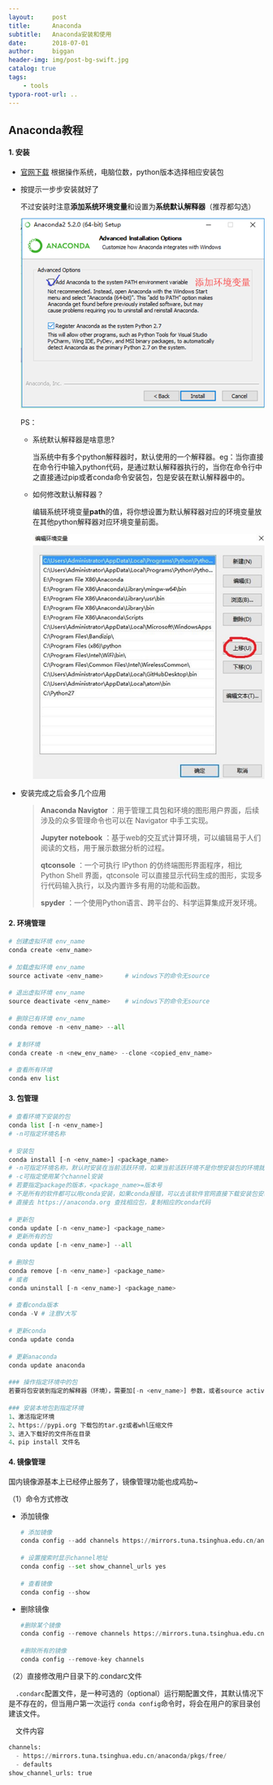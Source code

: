 ```yaml
---
layout:     post
title:      Anaconda
subtitle:   Anaconda安装和使用
date:       2018-07-01
author:     biggan
header-img: img/post-bg-swift.jpg
catalog: true
tags:
    - tools
typora-root-url: ..
---
```


## Anaconda教程

#### 1. 安装

- [官网下载](https://www.anaconda.com/distribution/)  根据操作系统，电脑位数，python版本选择相应安装包

- 按提示一步步安装就好了

  不过安装时注意**添加系统环境变量**和设置为**系统默认解释器**（推荐都勾选）

  ![1142366-20180816104200442-589753278](/img/1142366-20180816104200442-589753278-1558348840792.png)

  PS：

  - 系统默认解释器是啥意思?

    当系统中有多个python解释器时，默认使用的一个解释器。eg：当你直接在命令行中输入python代码，是通过默认解释器执行的，当你在命令行中之直接通过pip或者conda命令安装包，包是安装在默认解释器中的。

  - 如何修改默认解释器？

    编辑系统环境变量**path**的值，将你想设置为默认解释器对应的环境变量放在其他python解释器对应环境变量前面。

    ![TIM截图20190520182800](/img/TIM截图20190520182800.jpg)

  

  

- 安装完成之后会多几个应用

  > **Anaconda Navigtor** ：用于管理工具包和环境的图形用户界面，后续涉及的众多管理命令也可以在 Navigator 中手工实现。
  >
  >  **Jupyter notebook** ：基于web的交互式计算环境，可以编辑易于人们阅读的文档，用于展示数据分析的过程。
  >
  >  **qtconsole** ：一个可执行 IPython 的仿终端图形界面程序，相比 Python Shell 界面，qtconsole 可以直接显示代码生成的图形，实现多行代码输入执行，以及内置许多有用的功能和函数。
  >
  >  **spyder** ：一个使用Python语言、跨平台的、科学运算集成开发环境。

  

#### 2. 环境管理

```python
# 创建虚拟环境 env_name
conda create <env_name>

# 加载虚拟环境 env_name
source activate <env_name>		# windows下的命令无source

# 退出虚拟环境 env_name
source deactivate <env_name>	# windows下的命令无source

# 删除已有环境 env_name
conda remove -n <env_name> --all

# 复制环境
conda create -n <new_env_name> --clone <copied_env_name>

# 查看所有环境
conda env list
```



#### 3. 包管理

```python
# 查看环境下安装的包
conda list [-n <env_name>]
# -n可指定环境名称

# 安装包
conda install [-n <env_name>] <package_name>
# -n可指定环境名称，默认时安装在当前活跃环境，如果当前活跃环境不是你想安装包的环境就要指定参数n
# -c可指定使用某个channel安装
# 若要指定package的版本，<package_name>=版本号
# 不是所有的软件都可以用conda安装，如果conda报错，可以去该软件官网直接下载安装包安装。
# 直接去 https://anaconda.org 查找相应包，复制相应的conda代码

# 更新包
conda update [-n <env_name>] <package_name>
# 更新所有的包 
conda update [-n <env_name>] --all

# 删除包
conda remove [-n <env_name>] <package_name>
# 或者
conda uninstall [-n <env_name>] <package_name>

# 查看conda版本
conda -V # 注意V大写

# 更新conda
conda update conda

# 更新anaconda
conda update anaconda

### 操作指定环境中的包
若要将包安装到指定的解释器（环境），需要加[-n <env_name>] 参数，或者source activate <env_name>激活指定环境。

### 安装本地包到指定环境
1、激活指定环境
2、https://pypi.org 下载包的tar.gz或者whl压缩文件
3、进入下载好的文件所在目录
4、pip install 文件名
```



#### 4. 镜像管理

国内镜像源基本上已经停止服务了，镜像管理功能也成鸡肋~

（1）命令方式修改

- 添加镜像

  ```python
  # 添加镜像
  conda config --add channels https://mirrors.tuna.tsinghua.edu.cn/anaconda/pkgs/free/
  
  # 设置搜索时显示channel地址
  conda config --set show_channel_urls yes 	
  
  # 查看镜像
  conda config --show 
  ```

- 删除镜像

  ```python
  #删除某个镜像
  conda config --remove channels https://mirrors.tuna.tsinghua.edu.cn/anaconda/pkgs/free/
  
  #删除所有的镜像
  conda config --remove-key channels	
  ```

（2）直接修改用户目录下的.condarc文件

&emsp;`.condarc`配置文件，是一种可选的（optional）运行期配置文件，其默认情况下是不存在的，但当用户第一次运行 `conda config`命令时，将会在用户的家目录创建该文件。

&emsp;文件内容

```python
channels:
  - https://mirrors.tuna.tsinghua.edu.cn/anaconda/pkgs/free/
  - defaults
show_channel_urls: true
```



